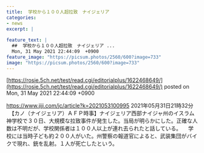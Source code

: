 ```yaml
---
title:  学校から１００人超拉致　ナイジェリア  
categories:
- news
excerpt: |
  
feature_text: |
  ##  学校から１００人超拉致　ナイジェリア ...
  Mon, 31 May 2021 22:44:09  +0900
feature_image: "https://picsum.photos/2560/600?image=733"
image: "https://picsum.photos/2560/600?image=733"
---
```


[https://rosie.5ch.net/test/read.cgi/editorialplus/1622468649/](https://rosie.5ch.net/test/read.cgi/editorialplus/1622468649/)
posted on Mon, 31 May 2021 22:44:09  +0900

<!--more-->

https://www.jiji.com/jc/article?k=2021053100995 2021年05月31日21時32分 　【カノ（ナイジェリア）ＡＦＰ時事】ナイジェリア西部ナイジャ州のイスラム神学校で３０日、大規模な拉致事件が発生した。当局が明らかにした。正確な人数は不明だが、学校関係者は１００人以上が連れ去られたと話している。 　学校には当時子ども約２００人がいた。州警察の報道官によると、武装集団がバイクで現れ、銃を乱射。１人が死亡したという。

